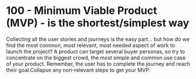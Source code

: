 # 100 - Minimum Viable Product (MVP) - is the shortest/simplest way

Collecting all the user stories and journeys is the easy part... but how do we find the most common, most relevant, most needed aspect of work to launch the project? A product can target several buyer personas, so try to concentrate on the biggest crowd, the most simple and common use case of your product. Remember, the user has to complete the journey and reach their goal.Collapse any non-relevant steps to get your MVP.
